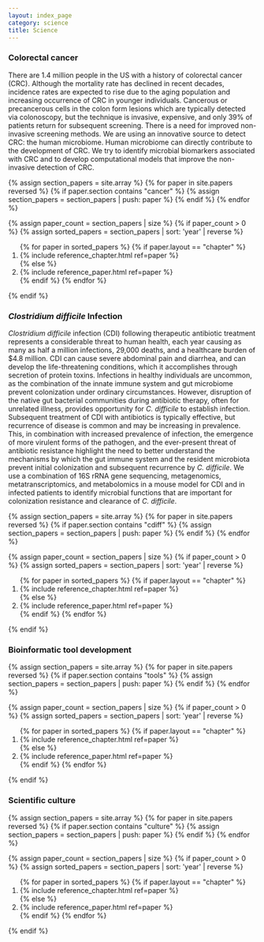 ```yaml
---
layout: index_page
category: science
title: Science
---
```


### Colorectal cancer

There are 1.4 million people in the US with a history of colorectal cancer (CRC). Although the mortality rate has declined in recent decades, incidence rates are expected to rise due to the aging population and increasing occurrence of CRC in younger individuals. Cancerous or precancerous cells in the colon form lesions which are typically detected via colonoscopy, but the technique is invasive, expensive, and only 39% of patients return for subsequent screening. There is a need for improved non-invasive screening methods. We are using an innovative source to detect CRC: the human microbiome. Human microbiome can directly contribute to the development of CRC. We try to identify microbial biomarkers associated with CRC and to develop computational models that improve the non-invasive detection of CRC.


{% assign section_papers = site.array %}
{% for paper in site.papers reversed %}
	{% if paper.section contains "cancer" %}
		{% assign section_papers = section_papers | push: paper %}
	{% endif %}
{% endfor %}

{% assign paper_count = section_papers | size %}
{% if paper_count > 0 %}
	{% assign sorted_papers = section_papers | sort: 'year' | reverse %}

<div class="papers">
	<ol>
		{% for paper in sorted_papers %}
			{% if paper.layout == "chapter" %}
				<li>{% include reference_chapter.html ref=paper %}</li>
			{% else %}
				<li>{% include reference_paper.html ref=paper %}</li>
			{% endif %}
		{% endfor %}
	</ol>
</div>

{% endif %}




### *Clostridium difficile* Infection

*Clostridium difficile* infection (CDI) following therapeutic antibiotic treatment represents a considerable threat to human health, each year causing as many as half a million infections, 29,000 deaths, and a healthcare burden of $4.8 million. CDI can cause severe abdominal pain and diarrhea, and can develop the life-threatening conditions, which it accomplishes through secretion of protein toxins. Infections in healthy individuals are uncommon, as the combination of the innate immune system and gut microbiome prevent colonization under ordinary circumstances. However, disruption of the native gut bacterial communities during antibiotic therapy, often for unrelated illness, provides opportunity for *C. difficile* to establish infection. Subsequent treatment of CDI with antibiotics is typically effective, but recurrence of disease is common and may be increasing in prevalence. This, in combination with increased prevalence of infection, the emergence of more virulent forms of the pathogen, and the ever-present threat of antibiotic resistance highlight the need to better understand the mechanisms by which the gut immune system and the resident microbiota prevent initial colonization and subsequent recurrence by *C. difficile*. We use a combination of 16S rRNA gene sequencing, metagenomics, metatranscriptomics, and metabolomics in a mouse model for CDI and in infected patients to identify microbial functions that are important for colonization resistance and clearance of *C. difficile*.

{% assign section_papers = site.array %}
{% for paper in site.papers reversed %}
	{% if paper.section contains "cdiff" %}
		{% assign section_papers = section_papers | push: paper %}
	{% endif %}
{% endfor %}

{% assign paper_count = section_papers | size %}
{% if paper_count > 0 %}
	{% assign sorted_papers = section_papers | sort: 'year' | reverse %}

<div class="papers">
	<ol>
		{% for paper in sorted_papers %}
			{% if paper.layout == "chapter" %}
				<li>{% include reference_chapter.html ref=paper %}</li>
			{% else %}
				<li>{% include reference_paper.html ref=paper %}</li>
			{% endif %}
		{% endfor %}
	</ol>
</div>

{% endif %}




### Bioinformatic tool development


{% assign section_papers = site.array %}
{% for paper in site.papers reversed %}
	{% if paper.section contains "tools" %}
		{% assign section_papers = section_papers | push: paper %}
	{% endif %}
{% endfor %}

{% assign paper_count = section_papers | size %}
{% if paper_count > 0 %}
	{% assign sorted_papers = section_papers | sort: 'year' | reverse %}

<div class="papers">
	<ol>
		{% for paper in sorted_papers %}
			{% if paper.layout == "chapter" %}
				<li>{% include reference_chapter.html ref=paper %}</li>
			{% else %}
				<li>{% include reference_paper.html ref=paper %}</li>
			{% endif %}
		{% endfor %}
	</ol>
</div>

{% endif %}


### Scientific culture

{% assign section_papers = site.array %}
{% for paper in site.papers reversed %}
	{% if paper.section contains "culture" %}
		{% assign section_papers = section_papers | push: paper %}
	{% endif %}
{% endfor %}

{% assign paper_count = section_papers | size %}
{% if paper_count > 0 %}
	{% assign sorted_papers = section_papers | sort: 'year' | reverse %}

<div class="papers">
	<ol>
		{% for paper in sorted_papers %}
			{% if paper.layout == "chapter" %}
				<li>{% include reference_chapter.html ref=paper %}</li>
			{% else %}
				<li>{% include reference_paper.html ref=paper %}</li>
			{% endif %}
		{% endfor %}
	</ol>
</div>

{% endif %}
